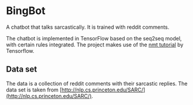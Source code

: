 # BingBot

A chatbot that talks sarcastically. It is trained with reddit comments.

The chatbot is implemented in TensorFlow based on the seq2seq model, with certain rules integrated. The project makes use of the [nmt tutorial](https://github.com/tensorflow/nmt/) by Tensorflow.

## Data set

The data is a collection of reddit comments with their sarcastic replies. The data set is taken from [http://nlp.cs.princeton.edu/SARC/](http://nlp.cs.princeton.edu/SARC/).